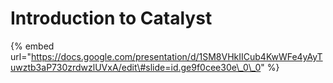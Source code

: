 # Introduction to Catalyst

{% embed url="https://docs.google.com/presentation/d/1SM8VHkIICub4KwWFe4yAyTuwztb3aP730zrdwzlUVxA/edit\#slide=id.ge9f0cee30e\_0\_0" %}




